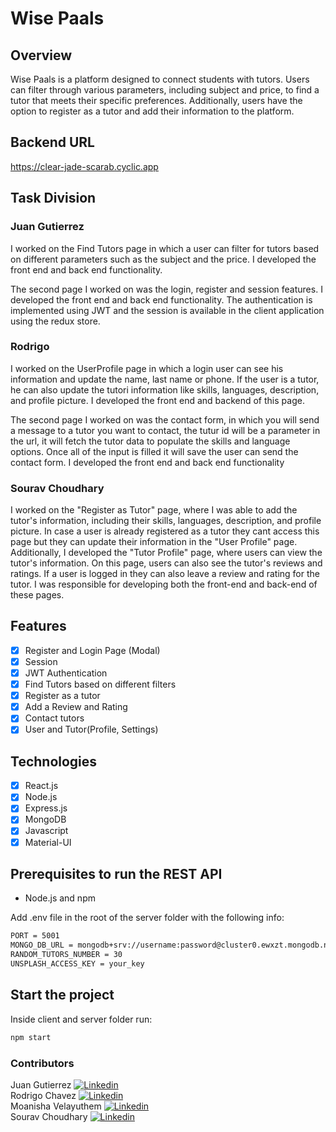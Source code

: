# Wise Paals

## Overview

Wise Paals is a platform designed to connect students with tutors. Users can filter through various parameters, including subject and price, to find a tutor that meets their specific preferences. Additionally, users have the option to register as a tutor and add their information to the platform.

## Backend URL

https://clear-jade-scarab.cyclic.app

## Task Division
 
### Juan Gutierrez

I worked on the Find Tutors page in which a user can filter for tutors based on different parameters such as the subject and the price. I developed the front end and back end functionality.

The second page I worked on was the login, register and session features. I developed the front end and back end functionality. The authentication is implemented using JWT and the session is available in the client application using the redux store.

### Rodrigo

I worked on the UserProfile page in which a login user can see his information and update the name, last name or phone. If the user is a tutor, he can also update the tutori information like skills, languages, description, and profile picture. I developed the front end and backend of this page.

The second page I worked on was the contact form, in which you will send a message to a tutor you want to contact, the tutur id will be a parameter in the url, it will fetch the tutor data to populate the skills and language options. Once all of the input is filled it will save the user can send the contact form. I developed the front end and back end functionality

### Sourav Choudhary
I worked on the "Register as Tutor" page, where I was able to add the tutor's information, including their skills, languages, description, and profile picture. In case a user is already registered as a tutor they cant access this page but they can update their information in the "User Profile" page. Additionally, I developed the "Tutor Profile" page, where users can view the tutor's information. On this page, users can also see the tutor's reviews and ratings. If a user is logged in they can also leave a review and rating for the tutor. I was responsible for developing both the front-end and back-end of these pages.


## Features

- [x] Register and Login Page (Modal)
- [x] Session
- [x] JWT Authentication
- [x] Find Tutors based on different filters
- [x] Register as a tutor
- [x] Add a Review and Rating
- [x] Contact tutors
- [x] User and Tutor(Profile, Settings)

## Technologies

- [x] React.js
- [x] Node.js
- [x] Express.js
- [x] MongoDB
- [x] Javascript
- [x] Material-UI

## Prerequisites to run the REST API

- Node.js and npm

Add .env file in the root of the server folder with the following info:

```sh
PORT = 5001
MONGO_DB_URL = mongodb+srv://username:password@cluster0.ewxzt.mongodb.net/?retryWrites=true&w=majority
RANDOM_TUTORS_NUMBER = 30
UNSPLASH_ACCESS_KEY = your_key
```

## Start the project

Inside client and server folder run:

```sh
npm start
```

### Contributors

Juan Gutierrez [<img src="https://i.stack.imgur.com/gVE0j.png" alt="Linkedin">](https://www.linkedin.com/in/-juan-gutierrez/)  
Rodrigo Chavez [<img src="https://i.stack.imgur.com/gVE0j.png" alt="Linkedin">](https://www.linkedin.com/in/rodrigo-chavez-m/)  
Moanisha Velayuthem [<img src="https://i.stack.imgur.com/gVE0j.png" alt="Linkedin">](https://www.linkedin.com/in/moanisha-velayuthem/)  
Sourav Choudhary [<img src="https://i.stack.imgur.com/gVE0j.png" alt="Linkedin">](https://www.linkedin.com/in/sourav009/)
